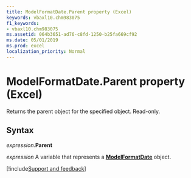 ```yaml
---
title: ModelFormatDate.Parent property (Excel)
keywords: vbaxl10.chm983075
f1_keywords:
- vbaxl10.chm983075
ms.assetid: 064b3651-ad76-c8fd-1250-b25fa669cf92
ms.date: 05/01/2019
ms.prod: excel
localization_priority: Normal
---
```



# ModelFormatDate.Parent property (Excel)

Returns the parent object for the specified object. Read-only.


## Syntax

_expression_.**Parent**

_expression_ A variable that represents a **[ModelFormatDate](Excel.modelformatdate.md)** object.




[!include[Support and feedback](~/includes/feedback-boilerplate.md)]